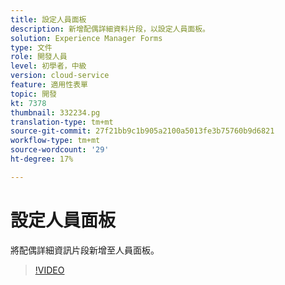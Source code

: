 ```yaml
---
title: 設定人員面板
description: 新增配偶詳細資料片段，以設定人員面板。
solution: Experience Manager Forms
type: 文件
role: 開發人員
level: 初學者，中級
version: cloud-service
feature: 適用性表單
topic: 開發
kt: 7378
thumbnail: 332234.pg
translation-type: tm+mt
source-git-commit: 27f21bb9c1b905a2100a5013fe3b75760b9d6821
workflow-type: tm+mt
source-wordcount: '29'
ht-degree: 17%

---
```



# 設定人員面板

將配偶詳細資訊片段新增至人員面板。

>[!VIDEO](https://video.tv.adobe.com/v/332234?quality=12&learn=on)

